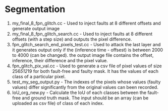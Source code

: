 # Segmentation
1. my_final_8_fpn_glitch.cc - Used to inject faults at 8 different offsets and generate output image
2. my_final_8_fpn_glitch_search.cc - Used to inject faults at 8 different offsets (with a step size) and outputs the pixel difference.
3. fpn_glitch_search_end_pixels_test.cc - Used to attack the last layer and it generates output only if the (inference time - offsest) is between 2000 to 4000 (can be changed). the output image file contains the offset, inference, their difference and the pixel value.
4. fpn_glitch_pix_val.cc - Used to generate a csv file of pixel values of size 256*512*19 for both fault-free and faulty mask. It has the values of each class of a particular pixel.
5. test_my_seg_output.py - The indexes of the pixels whose values (faulty values) differ significantly from the original values can been recorded.
6. IoU_org_new.py - Calculate the IoU of each classes between the fault-free and ground truth mask. The input should be an array (can be uploaded as csv file) of class of each index.
